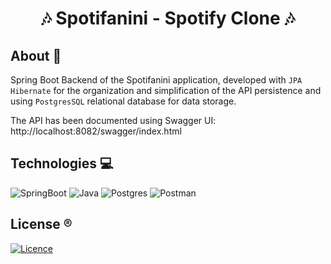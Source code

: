 <h1 align="center">🎶 Spotifanini - Spotify Clone 🎶</h1>

## About 🎯

Spring Boot Backend of the Spotifanini application, developed with ``JPA Hibernate`` for the organization and simplification of the API persistence and using ``PostgresSQL`` relational database for data storage.

The API has been documented using Swagger UI: http://localhost:8082/swagger/index.html

## Technologies 💻

![SpringBoot](https://img.shields.io/badge/Spring-6DB33F?style=for-the-badge&logo=spring&logoColor=white)
![Java](https://img.shields.io/badge/Java-ED8B00?style=for-the-badge&logo=java&logoColor=white)
![Postgres](https://img.shields.io/badge/PostgreSQL-316192?style=for-the-badge&logo=postgresql&logoColor=white)
![Postman](https://img.shields.io/badge/postman-FF6C37?style=for-the-badge&logo=postman&logoColor=white)

## License ®️

[![Licence](https://img.shields.io/github/license/Ileriayo/markdown-badges?style=for-the-badge)](./LICENSE)
